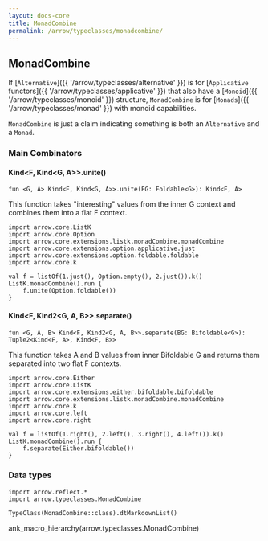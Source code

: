 ```yaml
---
layout: docs-core
title: MonadCombine
permalink: /arrow/typeclasses/monadcombine/
---
```


## MonadCombine




If [`Alternative`]({{ '/arrow/typeclasses/alternative' }}) is for [`Applicative` functors]({{ '/arrow/typeclasses/applicative' }}) that also have a [`Monoid`]({{ '/arrow/typeclasses/monoid' }}) structure, `MonadCombine` is for [`Monads`]({{ '/arrow/typeclasses/monad' }}) with monoid capabilities.

`MonadCombine` is just a claim indicating something is both an `Alternative` and a `Monad`.

### Main Combinators

#### Kind<F, Kind<G, A>>.unite()

`fun <G, A> Kind<F, Kind<G, A>>.unite(FG: Foldable<G>): Kind<F, A>`

This function takes "interesting" values from the inner G context and combines them into a flat F context.

```kotlin:ank
import arrow.core.ListK
import arrow.core.Option
import arrow.core.extensions.listk.monadCombine.monadCombine
import arrow.core.extensions.option.applicative.just
import arrow.core.extensions.option.foldable.foldable
import arrow.core.k

val f = listOf(1.just(), Option.empty(), 2.just()).k()
ListK.monadCombine().run {
    f.unite(Option.foldable())
}
```

#### Kind<F, Kind2<G, A, B>>.separate()

`fun <G, A, B> Kind<F, Kind2<G, A, B>>.separate(BG: Bifoldable<G>): Tuple2<Kind<F, A>, Kind<F, B>>`

This function takes A and B values from inner Bifoldable G and returns them separated into two flat F contexts.

```kotlin:ank
import arrow.core.Either
import arrow.core.ListK
import arrow.core.extensions.either.bifoldable.bifoldable
import arrow.core.extensions.listk.monadCombine.monadCombine
import arrow.core.k
import arrow.core.left
import arrow.core.right

val f = listOf(1.right(), 2.left(), 3.right(), 4.left()).k()
ListK.monadCombine().run {
    f.separate(Either.bifoldable())
}
```

### Data types

```kotlin:ank:replace
import arrow.reflect.*
import arrow.typeclasses.MonadCombine

TypeClass(MonadCombine::class).dtMarkdownList()
```

ank_macro_hierarchy(arrow.typeclasses.MonadCombine)
